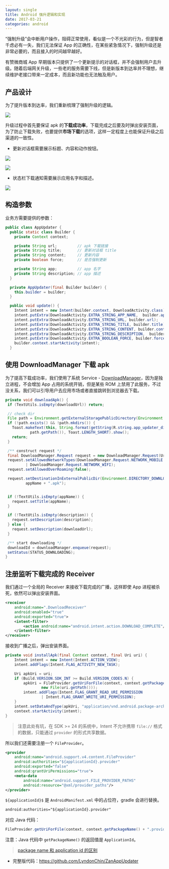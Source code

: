 ```yaml
---
layout: single
title: Android 强升逻辑和实现
date: 2017-03-21
categories: android
---
```


“强制升级”会中断用户操作，阻碍正常使用，看似是一个不光彩的行为，但是智者千虑必有一失，我们无法保证 App 的正确性，在某些紧急情况下，强制升级还是非常必要的，而且接入的时间越早越好。

有赞微商城 App 早期版本只提供了一个更新提示的对话框，并不会强制用户去升级。随着后端网关升级，一些老的服务需要下线，但是新版本到达率并不理想，继续维护老接口带来一定成本，而且新功能也无法触及用户。 

产品设计
---

为了提升版本到达率，我们重新梳理了强制升级的逻辑。

![](/assets/imgs/force_update_flow.png)

升级过程中首先要保证 apk 的**下载成功率**，下载完成之后要及时弹出安装页面，为了防止下载失败，也要提供**市场下载**的选项，这样一定程度上也能保证升级之后渠道的一致性。

* 更新对话框需要展示标题、内容和动作按钮。

![](/assets/imgs/recommend_update.jpeg)

![](/assets/imgs/force_update.png)

* 状态栏下载通知需要展示应用名字和描述。

![](/assets/imgs/update_notification.png)

构造参数
---

业务方需要提供的参数：
```java
public class AppUpdater {
  public static class Builder {
    private Context context;

    private String url;         // apk 下载链接
    private String title;       // 更新对话框 title
    private String content;     // 更新内容
    private boolean force;      // 是否强制更新

    private String app;         // app 名字
    private String description; // app 描述
  }

  private AppUpdater(final Builder builder) {
    this.builder = builder;
  }

  public void update() {
    Intent intent = new Intent(builder.context, DownloadActivity.class);
    intent.putExtra(DownloadActivity.EXTRA_STRING_APP_NAME,  builder.app);
    intent.putExtra(DownloadActivity.EXTRA_STRING_URL, builder.url);
    intent.putExtra(DownloadActivity.EXTRA_STRING_TITLE, builder.title);
    intent.putExtra(DownloadActivity.EXTRA_STRING_CONTENT, builder.content);
    intent.putExtra(DownloadActivity.EXTRA_STRING_DESCRIPTION,  builder.description);
    intent.putExtra(DownloadActivity.EXTRA_BOOLEAN_FORCE, builder.force);
    builder.context.startActivity(intent);
  }
```

使用 DownloadManager 下载 apk
---
为了提高下载成功率，我们使用了系统 Service - [DownloadManager][DownloadManager]，因为是独立进程，不会增加 App 占用的系统开销，但是某些 ROM 上禁用了此服务，不过没关系，我们可以引导用户去应用市场或者直接跳转到浏览器去下载。

```java
private void downloadApk() {
 if (TextUtils.isEmpty(downloadUrl)) return;

 // check dir
 File path = Environment.getExternalStoragePublicDirectory(Environment.DIRECTORY_DOWNLOADS);
 if (!path.exists() && !path.mkdirs()) {
   Toast.makeText(this, String.format(getString(R.string.app_updater_dir_not_found),
           path.getPath()), Toast.LENGTH_SHORT).show();
   return;
 }

 /** construct request */
 final DownloadManager.Request request = new DownloadManager.Request(Uri.parse(downloadUrl));
 request.setAllowedNetworkTypes(DownloadManager.Request.NETWORK_MOBILE
         | DownloadManager.Request.NETWORK_WIFI);
 request.setAllowedOverRoaming(false);

 request.setDestinationInExternalPublicDir(Environment.DIRECTORY_DOWNLOADS,
         appName + ".apk");


 if (!TextUtils.isEmpty(appName)) {
   request.setTitle(appName);
 }

 if (!TextUtils.isEmpty(description)) {
   request.setDescription(description);
 } else {
   request.setDescription(downloadUrl);
 }

 /** start downloading */
 downloadId = downloadManager.enqueue(request);
 setStatus(STATUS_DOWNLOADING);
}
```

注册监听下载完成的 Receiver
---
我们通过一个全局的 Receiver 来接收下载完成的广播，这样即使 App 进程被杀死，依然可以弹出安装界面。

```xml
<receiver
    android:name=".DownloadReceiver"
    android:enabled="true"
    android:exported="true">
    <intent-filter>
        <action android:name="android.intent.action.DOWNLOAD_COMPLETE"/>
    </intent-filter>
</receiver>
```

接收到广播之后，弹出安装界面。
```java
private void installApk(final Context context, final Uri uri) {
    Intent intent = new Intent(Intent.ACTION_VIEW);
    intent.addFlags(Intent.FLAG_ACTIVITY_NEW_TASK);

    Uri apkUri = uri;
    if (Build.VERSION.SDK_INT >= Build.VERSION_CODES.N) {
        apkUri = FileProvider.getUriForFile(context, context.getPackageName() + ".provider",
                new File(uri.getPath()));
        intent.addFlags(Intent.FLAG_GRANT_READ_URI_PERMISSION
                | Intent.FLAG_GRANT_WRITE_URI_PERMISSION);
    }
    intent.setDataAndType(apkUri, "application/vnd.android.package-archive");
    context.startActivity(intent);
}
```

> 注意此处有坑，在 SDK >= 24 的系统中，Intent 不允许携带 `file://` 格式的数据，只能通过 `provider` 的形式共享数据。

所以我们还需要注册一个 `FileProvider`。

```xml
<provider
    android:name="android.support.v4.content.FileProvider"
    android:authorities="${applicationId}.provider"
    android:exported="false"
    android:grantUriPermissions="true">
    <meta-data
        android:name="android.support.FILE_PROVIDER_PATHS"
        android:resource="@xml/provider_paths"/>
</provider>
```

`${applicationId}$` 是 `AndroidManifest.xml` 中的占位符，gradle 会进行替换。

```xml
android:authorities="${applicationId}.provider"
```

对应 Java 代码：

```java
FileProvider.getUriForFile(context, context.getPackageName() + ".provider", new File(uri.getPath()))
```

注意：Java 代码中 `getPackageName()` 的返回值是 `ApplicationId`。

> [package name 和 application id 的区别](http://blog.csdn.net/feelang/article/details/51493501)

* 完整版代码：https://github.com/LyndonChin/ZanAppUpdater

[DownloadManager]:https://developer.android.com/reference/android/app/DownloadManager.html
